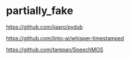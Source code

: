 # partially_fake
https://github.com/jiaaro/pydub


https://github.com/linto-ai/whisper-timestamped


https://github.com/tarepan/SpeechMOS
